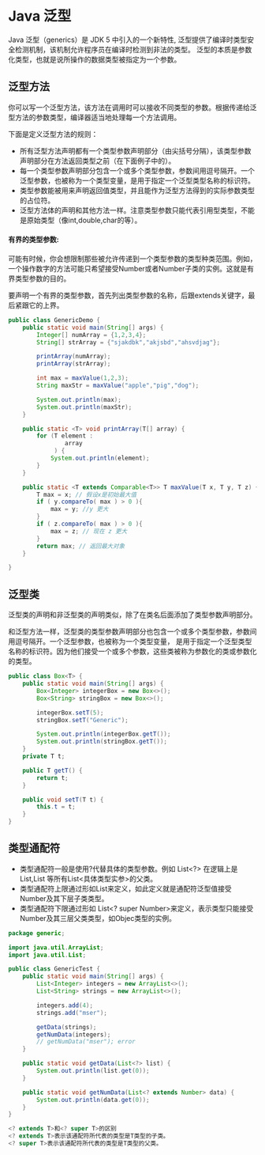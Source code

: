 # Java 泛型

Java 泛型（generics）是 JDK 5 中引入的一个新特性, 泛型提供了编译时类型安全检测机制，该机制允许程序员在编译时检测到非法的类型。
泛型的本质是参数化类型，也就是说所操作的数据类型被指定为一个参数。

## 泛型方法

你可以写一个泛型方法，该方法在调用时可以接收不同类型的参数。根据传递给泛型方法的参数类型，编译器适当地处理每一个方法调用。

下面是定义泛型方法的规则：

- 所有泛型方法声明都有一个类型参数声明部分（由尖括号分隔），该类型参数声明部分在方法返回类型之前（在下面例子中的<E>）。
- 每一个类型参数声明部分包含一个或多个类型参数，参数间用逗号隔开。一个泛型参数，也被称为一个类型变量，是用于指定一个泛型类型名称的标识符。
- 类型参数能被用来声明返回值类型，并且能作为泛型方法得到的实际参数类型的占位符。
- 泛型方法体的声明和其他方法一样。注意类型参数只能代表引用型类型，不能是原始类型（像int,double,char的等）。

#### 有界的类型参数:

可能有时候，你会想限制那些被允许传递到一个类型参数的类型种类范围。例如，一个操作数字的方法可能只希望接受Number或者Number子类的实例。这就是有界类型参数的目的。

要声明一个有界的类型参数，首先列出类型参数的名称，后跟extends关键字，最后紧跟它的上界。

```java
public class GenericDemo {
    public static void main(String[] args) {
        Integer[] numArray = {1,2,3,4};
        String[] strArray = {"sjakdbk","akjsbd","ahsvdjag"};

        printArray(numArray);
        printArray(strArray);

        int max = maxValue(1,2,3);
        String maxStr = maxValue("apple","pig","dog");

        System.out.println(max);
        System.out.println(maxStr);
    }

    public static <T> void printArray(T[] array) {
        for (T element :
                array
             ) {
            System.out.println(element);
        }
    }

    public static <T extends Comparable<T>> T maxValue(T x, T y, T z) {
        T max = x; // 假设x是初始最大值
        if ( y.compareTo( max ) > 0 ){
            max = y; //y 更大
        }
        if ( z.compareTo( max ) > 0 ){
            max = z; // 现在 z 更大
        }
        return max; // 返回最大对象
    }

}
```

## 泛型类

泛型类的声明和非泛型类的声明类似，除了在类名后面添加了类型参数声明部分。

和泛型方法一样，泛型类的类型参数声明部分也包含一个或多个类型参数，参数间用逗号隔开。一个泛型参数，也被称为一个类型变量，
是用于指定一个泛型类型名称的标识符。因为他们接受一个或多个参数，这些类被称为参数化的类或参数化的类型。

```java
public class Box<T> {
    public static void main(String[] args) {
        Box<Integer> integerBox = new Box<>();
        Box<String> stringBox = new Box<>();

        integerBox.setT(5);
        stringBox.setT("Generic");

        System.out.println(integerBox.getT());
        System.out.println(stringBox.getT());
    }
    private T t;

    public T getT() {
        return t;
    }

    public void setT(T t) {
        this.t = t;
    }
}
```

## 类型通配符

- 类型通配符一般是使用?代替具体的类型参数。例如 List<?> 在逻辑上是List<String>,List<Integer> 等所有List<具体类型实参>的父类。
- 类型通配符上限通过形如List来定义，如此定义就是通配符泛型值接受Number及其下层子类类型。
- 类型通配符下限通过形如 List<? super Number>来定义，表示类型只能接受Number及其三层父类类型，如Objec类型的实例。

```java
package generic;

import java.util.ArrayList;
import java.util.List;

public class GenericTest {
    public static void main(String[] args) {
        List<Integer> integers = new ArrayList<>();
        List<String> strings = new ArrayList<>();

        integers.add(4);
        strings.add("mser");

        getData(strings);
        getNumData(integers);
        // getNumData("mser"); error
    }

    public static void getData(List<?> list) {
        System.out.println(list.get(0));
    }

    public static void getNumData(List<? extends Number> data) {
        System.out.println(data.get(0));
    }
}

```

```java
<? extends T>和<? super T>的区别
<? extends T>表示该通配符所代表的类型是T类型的子类。
<? super T>表示该通配符所代表的类型是T类型的父类。

```


